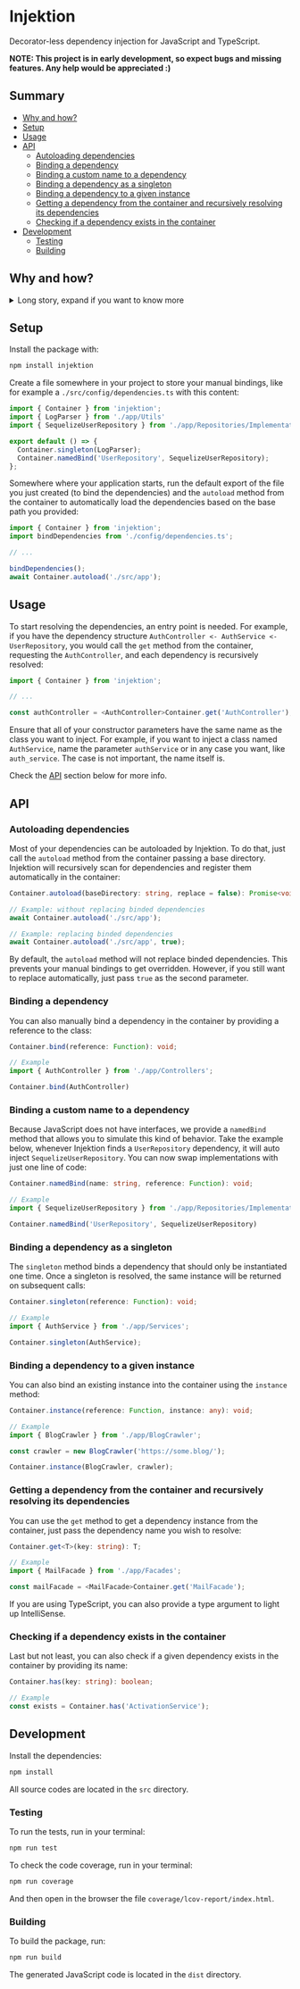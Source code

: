 # Injektion

Decorator-less dependency injection for JavaScript and TypeScript.

**NOTE: This project is in early development, so expect bugs and missing features. Any help would be appreciated :)**

## Summary

- [Why and how?](#why-and-how)
- [Setup](#setup)
- [Usage](#usage)
- [API](#api)
  - [Autoloading dependencies](#autoloading-dependencies)
  - [Binding a dependency](#binding-a-dependency)
  - [Binding a custom name to a dependency](#binding-a-custom-name-to-a-dependency)
  - [Binding a dependency as a singleton](#binding-a-dependency-as-a-singleton)
  - [Binding a dependency to a given instance](#binding-a-dependency-to-a-given-instance)
  - [Getting a dependency from the container and recursively resolving its dependencies](#getting-a-dependency-from-the-container-and-recursively-resolving-its-dependencies)
  - [Checking if a dependency exists in the container](#checking-if-a-dependency-exists-in-the-container)
- [Development](#development)
  - [Testing](#testing)
  - [Building](#building)

## Why and how?

<details>
  <summary>Long story, expand if you want to know more</summary>
  I've tried several dependency injection frameworks for JavaScript and TypeScript. There are two main things I didn't like about them:

  1. Decorators
  2. Too much manual configuration

  So I've started thinking about how a new dependency injection framework could be better.

  First of all, I need to somehow get information about a specific class, like its name and constructor parameters. It turns out that JavaScript doesn't have a built-in Reflection API for that kind of task. So that's why they use [reflect-metadata](https://github.com/rbuckton/reflect-metadata).

  So I've created my own reflection package: [reflection-function](https://github.com/andresilva-cc/reflection-function). Now I can get all those information from a function and a class.

  But there's still a problem here: JavaScript doesn't have types. Even TypeScript doesn't have types at runtime or after the code has been compiled. How am I gonna know which dependency I have to inject if there's no information about types?

  Well, the only thing that I have left is the parameter name. So that's what I'm going to use. Dependency injections are made based on the parameter name. For example, if you have a class named `UserService` and you need to inject it in another class constructor, you would name the parameter `userService`, or maybe `user_service` (the letter case is up to you).

  Ok, now we have dependency injection without decorators. But what about "too much manual configuration"?

  That's simple. I wrote a class that goes through all your project files and dynamically imports them (with `import()`). It works with default and named exports and it only imports classes. Those imports are stored in the dependency container and are available to use with zero configuration.

  Of course, that works only for concrete classes. As in Laravel's service container, if your class depends on interfaces, you need to manually bind the interface to the concrete class. Well, while TypeScript does have interfaces, JavaScript doesn't, so in the end interfaces doesn't even exist at all, so you just manually bind a name, like `UserRepository` to a real object, like `SequelizeUserRepository`.
</details>

## Setup

Install the package with: 

```bash
npm install injektion
```

Create a file somewhere in your project to store your manual bindings, like for example a `./src/config/dependencies.ts` with this content:

```typescript
import { Container } from 'injektion';
import { LogParser } from './app/Utils'
import { SequelizeUserRepository } from './app/Repositories/Implementation';

export default () => {
  Container.singleton(LogParser);
  Container.namedBind('UserRepository', SequelizeUserRepository);
};
```

Somewhere where your application starts, run the default export of the file you just created (to bind the dependencies) and the `autoload` method from the container to automatically load the dependencies based on the base path you provided:

```typescript
import { Container } from 'injektion';
import bindDependencies from './config/dependencies.ts';

// ...

bindDependencies();
await Container.autoload('./src/app');
```

## Usage

To start resolving the dependencies, an entry point is needed. For example, if you have the dependency structure `AuthController <- AuthService <- UserRepository`, you would call the `get` method from the container, requesting the `AuthController`, and each dependency is recursively resolved:

```typescript
import { Container } from 'injektion';

// ...

const authController = <AuthController>Container.get('AuthController');
```

Ensure that all of your constructor parameters have the same name as the class you want to inject. For example, if you want to inject a class named `AuthService`, name the parameter `authService` or in any case you want, like `auth_service`. The case is not important, the name itself is.

Check the [API](#api) section below for more info.

## API

### Autoloading dependencies

Most of your dependencies can be autoloaded by Injektion. To do that, just call the `autoload` method from the container passing a base directory. Injektion will recursively scan for dependencies and register them automatically in the container:

```typescript
Container.autoload(baseDirectory: string, replace = false): Promise<void>;

// Example: without replacing binded dependencies
await Container.autoload('./src/app');

// Example: replacing binded dependencies
await Container.autoload('./src/app', true);
```

By default, the `autoload` method will not replace binded dependencies. This prevents your manual bindings to get overridden. However, if you still want to replace automatically, just pass `true` as the second parameter.

### Binding a dependency

You can also manually bind a dependency in the container by providing a reference to the class:

```typescript
Container.bind(reference: Function): void;

// Example
import { AuthController } from './app/Controllers';

Container.bind(AuthController)
```

### Binding a custom name to a dependency

Because JavaScript does not have interfaces, we provide a `namedBind` method that allows you to simulate this kind of behavior. Take the example below, whenever Injektion finds a `UserRepository` dependency, it will auto inject `SequelizeUserRepository`. You can now swap implementations with just one line of code:

```typescript
Container.namedBind(name: string, reference: Function): void;

// Example
import { SequelizeUserRepository } from './app/Repositories/Implementation';

Container.namedBind('UserRepository', SequelizeUserRepository)
```

### Binding a dependency as a singleton

The `singleton` method binds a dependency that should only be instantiated one time. Once a singleton is resolved, the same instance will be returned on subsequent calls:

```typescript
Container.singleton(reference: Function): void;

// Example
import { AuthService } from './app/Services';

Container.singleton(AuthService);
```

### Binding a dependency to a given instance

You can also bind an existing instance into the container using the `instance` method:

```typescript
Container.instance(reference: Function, instance: any): void;

// Example
import { BlogCrawler } from './app/BlogCrawler';

const crawler = new BlogCrawler('https://some.blog/');

Container.instance(BlogCrawler, crawler);
```

### Getting a dependency from the container and recursively resolving its dependencies

You can use the `get` method to get a dependency instance from the container, just pass the dependency name you wish to resolve:

```typescript
Container.get<T>(key: string): T;

// Example
import { MailFacade } from './app/Facades';

const mailFacade = <MailFacade>Container.get('MailFacade');
```

If you are using TypeScript, you can also provide a type argument to light up IntelliSense.

### Checking if a dependency exists in the container

Last but not least, you can also check if a given dependency exists in the container by providing its name:

```typescript
Container.has(key: string): boolean;

// Example
const exists = Container.has('ActivationService');
```

## Development

Install the dependencies:

```bash
npm install
```

All source codes are located in the `src` directory.

### Testing

To run the tests, run in your terminal:

```bash
npm run test
```

To check the code coverage, run in your terminal:

```bash
npm run coverage
```

And then open in the browser the file `coverage/lcov-report/index.html`.

### Building

To build the package, run:

```bash
npm run build
```

The generated JavaScript code is located in the `dist` directory.



